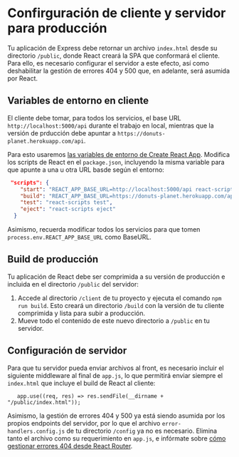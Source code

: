 # Confirguración de cliente y servidor para producción

Tu aplicación de Express debe retornar un archivo `index.html` desde su directorio `/public`, donde React creará la SPA que conformará el cliente. Para ello, es necesario configurar el servidor a este efecto, así como deshabilitar la gestión de errores 404 y 500 que, en adelante, será asumida por React.


## Variables de entorno en cliente

El cliente debe tomar, para todos los servicios, el base URL `http://localhost:5000/api` durante el trabajo en local, mientras que la versión de prducción debe apuntar a `https://donuts-planet.herokuapp.com/api`.

Para esto usaremos [las variables de entorno de Create React App](https://create-react-app.dev/docs/adding-custom-environment-variables/). Modifica los scripts de React en el `package.json`, incluyendo la misma variable para que apunte a una u otra URL basde según el entorno:

````json
 "scripts": {
    "start": "REACT_APP_BASE_URL=http://localhost:5000/api react-scripts start",
    "build": "REACT_APP_BASE_URL=https://donuts-planet.herokuapp.com/api react-scripts build",
    "test": "react-scripts test",
    "eject": "react-scripts eject"
  }
````
Asimismo, recuerda modificar todos los servicios para que tomen `process.env.REACT_APP_BASE_URL` como BaseURL.


## Build de producción 

Tu aplicación de React debe ser comprimida a su versión de producción e incluida en el directorio `/public` del servidor:

1. Accede al directorio `/client` de tu proyecto y ejecuta el comando `npm run build`. Esto creará un directorio `/build` con la versión de tu cliente comprimida y lista para subir a producción. 
2. Mueve todo el contenido de este nuevo directorio a `/public` en tu servidor.


## Configuración de servidor

Para que tu servidor pueda enviar archivos al front, es necesario incluir el siguiente middleware al final de `app.js`, lo que permitirá enviar siempre el `index.html` que incluye el build de React al cliente:

       app.use((req, res) => res.sendFile(__dirname + "/public/index.html"));
  
Asimismo, la gestión de errores 404 y 500 ya está siendo asumida por los propios endpoints del servidor, por lo que el archivo `error-handlers.config.js` de tu directorio `/config` ya no es necesario. Elimina tanto el archivo como su requerimiento en `app.js`, e infórmate sobre [cómo gestionar errores 404 desde React Router](https://naveenda.medium.com/creating-a-custom-404-notfound-page-with-react-routers-56af9ad67807).

